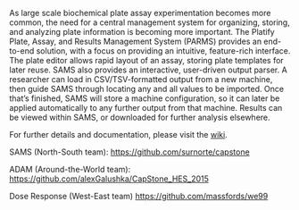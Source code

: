 As large scale biochemical plate assay experimentation becomes more common, the need for a central management system for organizing, storing, and analyzing plate information is becoming more important.  The Platify Plate, Assay, and Results Management System (PARMS) provides an end-to-end solution, with a focus on providing an intuitive, feature-rich interface.  The plate editor allows rapid layout of an assay, storing plate templates for later reuse.  SAMS also provides an interactive, user-driven output parser.  A researcher can load in CSV/TSV-formatted output from a new machine, then guide SAMS through locating any and all values to be imported.  Once that’s finished, SAMS will store a machine configuration, so it can later be applied automatically to any further output from that machine.  Results can be viewed within SAMS, or downloaded for further analysis elsewhere.

For further details and documentation, please visit the [wiki](https://github.com/platify/platify/wiki).


SAMS (North-South team):
https://github.com/surnorte/capstone

ADAM (Around-the-World team):
https://github.com/alexGalushka/CapStone_HES_2015

Dose Response (West-East team)
https://github.com/massfords/we99

